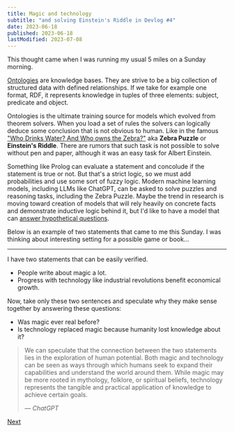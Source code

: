 ```yaml
---
title: Magic and technology
subtitle: "and solving Einstein's Riddle in Devlog #4"
date: 2023-06-18
published: 2023-06-18
lastModified: 2023-07-08
---
```


This thought came when I was running my usual 5 miles on a Sunday morning.

[Ontologies](/science/cat-breeds-ontology) are knowledge bases. They are strive to be a big collection of structured data with defined relationships. If we take for example one format, RDF, it represents knowledge in tuples of three elements: subject, predicate and object.

Ontologies is the ultimate training source for models which evolved from theorem solvers. When you load a set of rules the solvers can logically deduce some conclusion that is not obvious to human. Like in the famous ["Who Drinks Water? And Who owns the Zebra?"](https://sourceforge.net/p/clipsrules/code/HEAD/tree/branches/64x/examples/zebra.clp) aka **Zebra Puzzle** or **Einstein's Riddle**. There are rumors that such task is not possible to solve without pen and paper, although it was an easy task for Albert Einstein.

Something like Prolog can evaluate a statement and concolude if the statement is true or not. But that's a strict logic, so we must add probabilities and use some sort of fuzzy logic. Modern machine learning models, including LLMs like ChatGPT, can be asked to solve puzzles and reasoning tasks, including the Zebra Puzzle. Maybe the trend in research is moving toward creation of models that will rely heavily on concrete facts and demonstrate inductive logic behind it, but I'd like to have a model that can [answer hypothetical questions](/blog/ai-analyzes-geopolitics).

Below is an example of two statements that came to me this Sunday. I was thinking about interesting setting for a possible game or book…

---

I have two statements that can be easily verified.

- People write about magic a lot.
- Progress with technology like industrial revolutions benefit economical growth.

Now, take only these two sentences and speculate why they make sense together by answering these questions:

- Was magic ever real before?
- Is technology replaced magic because humanity lost knowledge about it?

> We can speculate that the connection between the two statements lies in the exploration of human potential. Both magic and technology can be seen as ways through which humans seek to expand their capabilities and understand the world around them. While magic may be more rooted in mythology, folklore, or spiritual beliefs, technology represents the tangible and practical application of knowledge to achieve certain goals.
>
> _— ChatGPT_

[Next](/devlog/5)